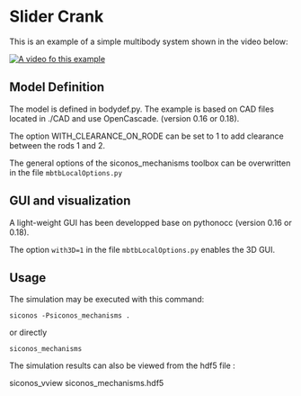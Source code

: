 Slider Crank
============

This is an example of a simple multibody system shown in the video below:

[![A video fo this example](https://img.youtube.com/vi/hsqYWCo0Fu4/0.jpg)](https://youtu.be/hsqYWCo0Fu4W)

Model Definition
----------------

The model is defined in bodydef.py. The example is based on CAD files located in ./CAD and use OpenCascade. (version 0.16 or 0.18).

The option WITH\_CLEARANCE\_ON\_RODE can be set to 1 to add clearance between the rods 1 and 2.

The general options of the siconos_mechanisms toolbox can be overwritten in the file `mbtbLocalOptions.py`


GUI and visualization
---------------------

A light-weight GUI has been developped base on pythonocc (version 0.16 or 0.18).	

The option `with3D=1` in the file `mbtbLocalOptions.py` enables the 3D GUI.

Usage
-----

The simulation may be executed with this command:

    siconos -Psiconos_mechanisms .

or directly

    siconos_mechanisms

The simulation results can also be viewed from the hdf5 file :

siconos_vview siconos_mechanisms.hdf5

